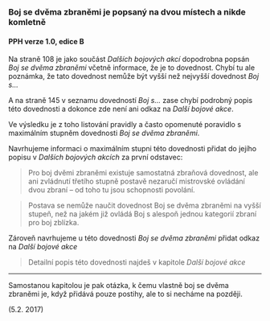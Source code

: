 ### Boj se dvěma zbraněmi je popsaný na dvou místech a nikde komletně

#### PPH verze 1.0, edice B

Na straně 108 je jako součást *Dalších bojových akcí* dopodrobna popsán *Boj se dvěma zbraněmi* včetně informace,
 že je to dovednost. Chybí tu ale poznámka, že tato dovednost nemůže být vyšší než nejvyšší dovednost *Boj s...*
 
A na straně 145 v seznamu dovedností *Boj s...* zase chybí podrobný popis této dovednosti a dokonce zde není ani odkaz
na *Další bojové akce*.

Ve výsledku je z toho listování pravidly a často opomenuté poravidlo s maximálním stupněm dovednosti *Boj se dvěma zbraněmi*.

Navrhujeme informaci o maximálním stupni této dovednosti přidat do jejího popisu v *Dalších bojových akcích*
za první odstavec:
> Pro boj dvěmi zbraněmi existuje samostatná zbraňová dovednost, ale ani zvládnutí třetího stupně postavě nezaručí mistrovské ovládání dvou
  zbraní – od toho tu jsou schopnosti povolání.

> Postava se nemůže naučit dovednost Boj se dvěma zbraněmi na vyšší stupeň, než na jakém již ovládá Boj s alespoň
jednou kategorií zbraní pro boj zblízka.

Zároveň navrhujeme u této dovednosti *Boj se dvěma zbraněmi* přidat odkaz na *Další bojové akce*
> Detailní popis této dovednosti najdeš v kapitole *Další bojové akce*

---

Samostanou kapitolou je pak otázka, k čemu vlastně boj se dvěma zbraněmi je, když přidává pouze postihy,
ale to si necháme na později.

(5.2. 2017)